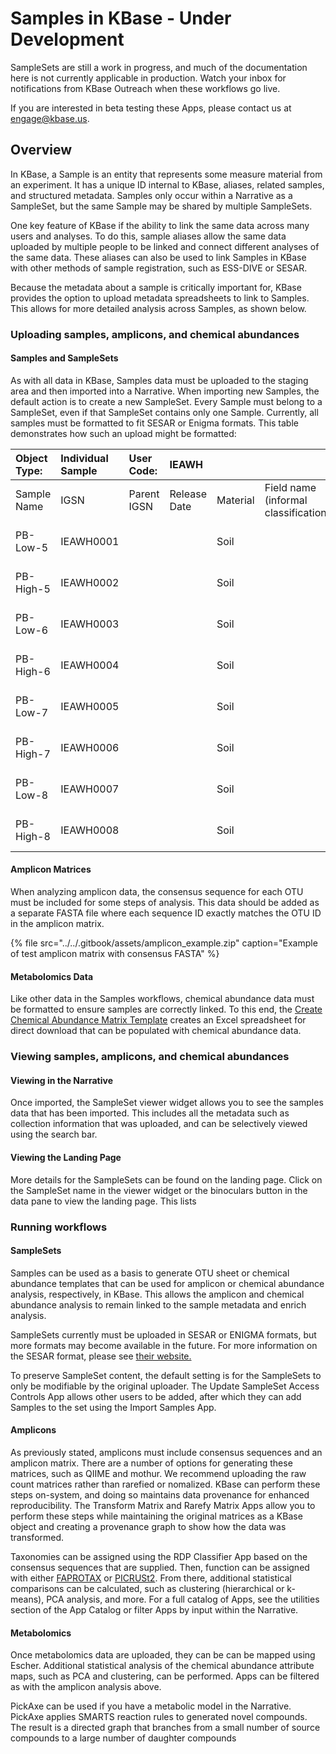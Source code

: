 # Samples in KBase - Under Development

SampleSets are still a work in progress, and much of the documentation here is not currently applicable in production. Watch your inbox for notifications from KBase Outreach when these workflows go live. 

If you are interested in beta testing these Apps, please contact us at engage@kbase.us.

## Overview

In KBase, a Sample is an entity that represents some measure material from an experiment. It has a unique ID internal to KBase, aliases, related samples, and structured metadata. Samples only occur within a Narrative as a SampleSet, but the same Sample may be shared by multiple SampleSets. 

One key feature of KBase if the ability to link the same data across many users and analyses. To do this, sample aliases allow the same data uploaded by multiple people to be linked and connect different analyses of the same data. These aliases can also be used to link Samples in KBase with other methods of sample registration, such as ESS-DIVE or SESAR. 

Because the metadata about a sample is critically important for, KBase provides the option to upload metadata spreadsheets to link to Samples. This allows for more detailed analysis across Samples, as shown below.

### Uploading samples, amplicons, and chemical abundances

#### Samples and SampleSets

As with all data in KBase, Samples data must be uploaded to the staging area and then imported into a Narrative. When importing new Samples, the default action is to create a new SampleSet. Every Sample must belong to a SampleSet, even if that SampleSet contains only one Sample. Currently, all samples must be formatted to fit SESAR or Enigma formats. This table demonstrates how such an upload might be formatted:



| Object Type: | Individual Sample | User Code: | IEAWH |  |  |  |  |  |  |  |  |  |  |  |  |  |  |  |  |  |  |  |  |  |  |
| :--- | :--- | :--- | :--- | :--- | :--- | :--- | :--- | :--- | :--- | :--- | :--- | :--- | :--- | :--- | :--- | :--- | :--- | :--- | :--- | :--- | :--- | :--- | :--- | :--- | :--- |
| Sample Name | IGSN | Parent IGSN | Release Date | Material | Field name \(informal classification\) | Location Description | Locality Description | Collection method | Purpose | Latitude | Longitude | Coordinate Precision? | Elevation start | Elevation unit | Navigation type | Primary physiographic feature | Name of physiographic feature | Field program/cruise | Collector/Chief Scientist | Collection date | Collection date precision | Current archive | Current archive contact | Related Identifiers | Relation Type |
| PB-Low-5 | IEAWH0001 |  |  | Soil |  | Savannah River Site | Pine Backwater | Coring &gt; Syringe | Microbial Characterization 1 | 33.3375 | 81.71861111 | 30 |  |  | GPS | Hollow | Tims Branch watershed | Argonne Wetlands Hydrobiogeochemistry SFA | Pamela Weisenhorn | 6/26/19 | day | Argonne National Lab |  | IEAWH0002 | grouped |
| PB-High-5 | IEAWH0002 |  |  | Soil |  | Savannah River Site | Pine Backwater | Coring &gt; Syringe | Microbial Characterization 1 | 33.3375 | 81.71861111 | 30 |  |  | GPS | Hummock | Tims Branch watershed | Argonne Wetlands Hydrobiogeochemistry SFA | Pamela Weisenhorn | 6/26/19 | day | Argonne National Lab |  | IEAWH0001 | grouped |
| PB-Low-6 | IEAWH0003 |  |  | Soil |  | Savannah River Site | Pine Backwater | Coring &gt; Syringe | Microbial Characterization 1 | 33.3375 | 81.71861111 | 30 |  |  | GPS | Hollow | Tims Branch watershed | Argonne Wetlands Hydrobiogeochemistry SFA | Pamela Weisenhorn | 6/26/19 | day | Argonne National Lab |  | IEAWH0004 | grouped |
| PB-High-6 | IEAWH0004 |  |  | Soil |  | Savannah River Site | Pine Backwater | Coring &gt; Syringe | Microbial Characterization 1 | 33.3375 | 81.71861111 | 30 |  |  | GPS | Hummock | Tims Branch watershed | Argonne Wetlands Hydrobiogeochemistry SFA | Pamela Weisenhorn | 6/26/19 | day | Argonne National Lab |  | IEAWH0003 | grouped |
| PB-Low-7 | IEAWH0005 |  |  | Soil |  | Savannah River Site | Pine Backwater | Coring &gt; Syringe | Microbial Characterization 1 | 33.3375 | 81.71861111 | 30 |  |  | GPS | Hollow | Tims Branch watershed | Argonne Wetlands Hydrobiogeochemistry SFA | Pamela Weisenhorn | 6/26/19 | day | Argonne National Lab |  | IEAWH0006 | grouped |
| PB-High-7 | IEAWH0006 |  |  | Soil |  | Savannah River Site | Pine Backwater | Coring &gt; Syringe | Microbial Characterization 1 | 33.3375 | 81.71861111 | 30 |  |  | GPS | Hummock | Tims Branch watershed | Argonne Wetlands Hydrobiogeochemistry SFA | Pamela Weisenhorn | 6/26/19 | day | Argonne National Lab |  | IEAWH0005 | grouped |
| PB-Low-8 | IEAWH0007 |  |  | Soil |  | Savannah River Site | Pine Backwater | Coring &gt; Syringe | Microbial Characterization 1 | 33.3375 | 81.71861111 | 30 |  |  | GPS | Hollow | Tims Branch watershed | Argonne Wetlands Hydrobiogeochemistry SFA | Pamela Weisenhorn | 6/26/19 | day | Argonne National Lab |  | IEAWH0008 | grouped |
| PB-High-8 | IEAWH0008 |  |  | Soil |  | Savannah River Site | Pine Backwater | Coring &gt; Syringe | Microbial Characterization 1 | 33.3375 | 81.71861111 | 30 |  |  | GPS | Hummock | Tims Branch watershed | Argonne Wetlands Hydrobiogeochemistry SFA | Pamela Weisenhorn | 6/26/19 | day | Argonne National Lab |  | IEAWH0007 | grouped |

#### Amplicon Matrices

When analyzing amplicon data, the consensus sequence for each OTU must be included for some steps of analysis. This data should be added as a separate FASTA file where each sequence ID exactly matches the OTU ID in the amplicon matrix. 

{% file src="../../.gitbook/assets/amplicon\_example.zip" caption="Example of test amplicon matrix with consensus FASTA" %}

#### Metabolomics Data

Like other data in the Samples workflows, chemical abundance data must be formatted to ensure samples are correctly linked. To this end, the [Create Chemical Abundance Matrix Template](https://ci.kbase.us/#appcatalog/app/GenericsAPI/build_chemical_abundance_template/dev) creates an Excel spreadsheet for direct download that can be populated with chemical abundance data.

### Viewing samples, amplicons, and chemical abundances

#### Viewing in the Narrative

Once imported, the SampleSet viewer widget allows you to see the samples data that has been imported. This includes all the metadata such as collection information that was uploaded, and can be selectively viewed using the search bar. 

#### Viewing the Landing Page

More details for the SampleSets can be found on the landing page. Click on the SampleSet name in the viewer widget or the binoculars button in the data pane to view the landing page. This lists 

### Running workflows

#### SampleSets

Samples can be used as a basis to generate OTU sheet or chemical abundance templates that can be used for amplicon or chemical abundance analysis, respectively, in KBase. This allows the amplicon and chemical abundance analysis to remain linked to the sample metadata and enrich analysis. 

SampleSets currently must be uploaded in SESAR or ENIGMA formats, but more formats may become available in the future. For more information on the SESAR format, please see [their website.](https://www.geosamples.org/)

To preserve SampleSet content, the default setting is for the SampleSets to only be modifiable by the original uploader. The Update SampleSet Access Controls App allows other users to be added, after which they can add Samples to the set using the Import Samples App.

#### Amplicons

As previously stated, amplicons must include consensus sequences and an amplicon matrix. There are a number of options for generating these matrices, such as QIIME and mothur. We recommend uploading the raw count matrices rather than rarefied or nomalized. KBase can perform these steps on-system, and doing so maintains data provenance for enhanced reproducibility. The Transform Matrix and Rarefy Matrix Apps allow you to perform these steps while maintaining the original matrices as a KBase object and creating a provenance graph to show how the data was transformed. 

Taxonomies can be assigned using the RDP Classifier App based on the consensus sequences that are supplied. Then, function can be assigned with either [FAPROTAX](https://pages.uoregon.edu/slouca/LoucaLab/archive/FAPROTAX/lib/php/index.php?section=Instructions) or [PICRUSt2](https://www.biorxiv.org/content/10.1101/672295v1.full.pdf). From there, additional statistical comparisons can be calculated, such as clustering \(hierarchical or k-means\), PCA analysis, and more. For a full catalog of Apps, see the utilities section of the App Catalog or filter Apps by input within the Narrative. 

#### Metabolomics

Once metabolomics data are uploaded, they can be can be mapped using Escher. Additional statistical analysis of the chemical abundance attribute maps, such as PCA and clustering, can be performed. Apps can be filtered as with the amplicon analysis above. 

PickAxe can be used if you have a metabolic model in the Narrative. PickAxe applies SMARTS reaction rules  to generated novel compounds. The result is a directed graph that branches from a small number of source compounds to a large number of daughter compounds

